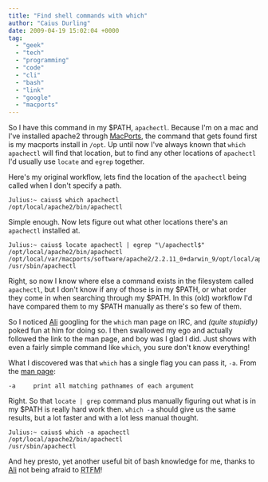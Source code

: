 ```yaml
---
title: "Find shell commands with which"
author: "Caius Durling"
date: 2009-04-19 15:02:04 +0000
tag:
  - "geek"
  - "tech"
  - "programming"
  - "code"
  - "cli"
  - "bash"
  - "link"
  - "google"
  - "macports"
---
```


So I have this command in my $PATH, `apachectl`. Because I'm on a mac and I've installed apache2 through [MacPorts][], the command that gets found first is my macports install in `/opt`. Up until now I've always known that `which apachectl` will find that location, but to find any other locations of `apachectl` I'd usually use `locate` and `egrep` together.

[MacPorts]: http://macports.org/


Here's my original workflow, lets find the location of the `apachectl` being called when I don't specify a path.

    Julius:~ caius$ which apachectl
    /opt/local/apache2/bin/apachectl

Simple enough. Now lets figure out what other locations there's an `apachectl` installed at.

    Julius:~ caius$ locate apachectl | egrep "\/apachectl$"
    /opt/local/apache2/bin/apachectl
    /opt/local/var/macports/software/apache2/2.2.11_0+darwin_9/opt/local/apache2/bin/apachectl
    /usr/sbin/apachectl

Right, so now I know where else a command exists in the filesystem called `apachectl`, but I don't know if any of those is in my $PATH, or what order they come in when searching through my $PATH. In this (old) workflow I'd have compared them to my $PATH manually as there's so few of them.

So I noticed [Ali][] googling for the `which` man page on IRC, and *(quite stupidly)* poked fun at him for doing so. I then swallowed my ego and actually followed the link to the man page, and boy was I glad I did. Just shows with even a fairly simple command like `which`, you sure don't know everything!

[Ali]: http://awhitebox.com

What I discovered was that `which` has a single flag you can pass it, `-a`. From the [man page][man]:

[man]: https://www.freebsd.org/cgi/man.cgi?query=which&format=html

    -a     print all matching pathnames of each argument

Right. So that `locate | grep` command plus manually figuring out what is in my $PATH is really hard work then. `which -a` should give us the same results, but a lot faster and with a lot less manual thought.

    Julius:~ caius$ which -a apachectl
    /opt/local/apache2/bin/apachectl
    /usr/sbin/apachectl

And hey presto, yet another useful bit of bash knowledge for me, thanks to [Ali][] not being afraid to <acronym title="Read the Fucking Manual">RTFM</acronym>!
